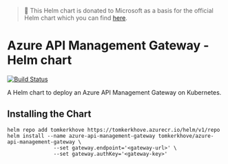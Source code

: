 > 📢 This Helm chart is donated to Microsoft as a basis for the official Helm chart which you can find [here](https://github.com/Azure/api-management-self-hosted-gateway).

# Azure API Management Gateway - Helm chart

[![Build Status](https://dev.azure.com/tomkerkhove/Azure%20API%20Management%20Gateway/_apis/build/status/CI%20-%20Helm?branchName=master)](https://dev.azure.com/tomkerkhove/Azure%20API%20Management%20Gateway/_build/latest?definitionId=85&branchName=master)

A Helm chart to deploy an Azure API Management Gateway on Kubernetes.

## Installing the Chart

```console
helm repo add tomkerkhove https://tomkerkhove.azurecr.io/helm/v1/repo
helm install --name azure-api-management-gateway tomkerkhove/azure-api-management-gateway \
               --set gateway.endpoint='<gateway-url>' \
               --set gateway.authKey='<gateway-key>'
```
